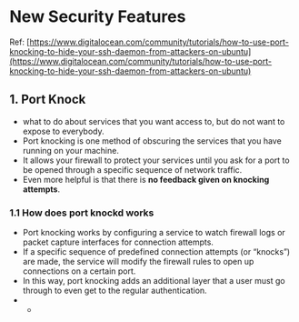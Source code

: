 # New Security Features

Ref: [https://www.digitalocean.com/community/tutorials/how-to-use-port-knocking-to-hide-your-ssh-daemon-from-attackers-on-ubuntu](https://www.digitalocean.com/community/tutorials/how-to-use-port-knocking-to-hide-your-ssh-daemon-from-attackers-on-ubuntu)

## 1. Port Knock

* what to do about services that you want access to, but do not want to expose to everybody.
* Port knocking is one method of obscuring the services that you have running on your machine.
* It allows your firewall to protect your services until you ask for a port to be opened through a specific sequence of network traffic.
* Even more helpful is that there is **no feedback given on knocking attempts**.

### 1.1 How does port knockd works

* Port knocking works by configuring a service to watch firewall logs or packet capture interfaces for connection attempts.
* If a specific sequence of predefined connection attempts \(or “knocks”\) are made, the service will modify the firewall rules to open up connections on a certain port.
* In this way, port knocking adds an additional layer that a user must go through to even get to the regular authentication.
* * 
